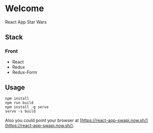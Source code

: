 # Welcome
React App Star Wars

## Stack

### Front
 * React
 * Redux
 * Redux-Form

## Usage

```shell
npm install
npm run build
npm install -g serve
serve -s build
```

Also you could point your browser at [https://react-app-swapi.now.sh/](https://react-app-swapi.now.sh/).
